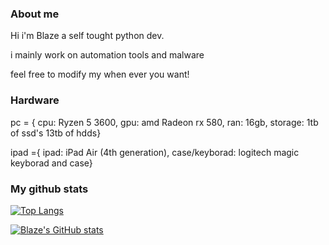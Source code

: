 ### About me
Hi i'm Blaze a self tought python dev.

i mainly work on automation tools and malware

feel free to modify my when ever you want!

### Hardware
pc = {
cpu: Ryzen 5 3600,
gpu: amd Radeon rx 580,
ran: 16gb,
storage: 1tb of ssd's 13tb of hdds}


ipad ={
ipad: iPad Air (4th generation),
case/keyborad: logitech magic keyborad and case}

### My github stats
[![Top Langs](https://github-readme-stats.vercel.app/api/top-langs/?username=Blaze-stack&theme=midnight-purple&layout=compact)](https://github.com/anuraghazra/github-readme-stats)

[![Blaze's GitHub stats](https://github-readme-stats.vercel.app/api?username=Blaze-stack&theme=midnight-purple)](https://github.com/anuraghazra/github-readme-stats)
